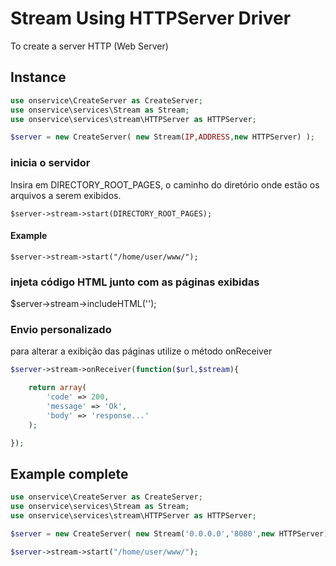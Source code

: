 # Stream Using HTTPServer Driver
To create a server HTTP (Web Server)

## Instance 

```php
use onservice\CreateServer as CreateServer;
use onservice\services\Stream as Stream;
use onservice\services\stream\HTTPServer as HTTPServer;

$server = new CreateServer(	new Stream(IP,ADDRESS,new HTTPServer) );
```


### inicia o servidor
Insira em DIRECTORY_ROOT_PAGES, o caminho do diretório onde estão os arquivos a serem exibidos.

	$server->stream->start(DIRECTORY_ROOT_PAGES);

#### Example

	$server->stream->start("/home/user/www/");

### injeta código HTML junto com as páginas exibidas
$server->stream->includeHTML('');

### Envio personalizado
para alterar a exibição das páginas utilize o método onReceiver

```php
$server->stream->onReceiver(function($url,$stream){

	return array(
		'code' => 200,
		'message' => 'Ok',
		'body' => 'response...'
	);

});
```


## Example complete

```php
use onservice\CreateServer as CreateServer;
use onservice\services\Stream as Stream;
use onservice\services\stream\HTTPServer as HTTPServer;

$server = new CreateServer(	new Stream('0.0.0.0','8080',new HTTPServer) );

$server->stream->start("/home/user/www/");

```
